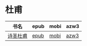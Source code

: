 # 杜甫

| 书名 | epub | mobi | azw3 |
| --- | --- | --- | --- |
| [诗圣杜甫](http://ct.dalanmei.com/f/31084289-572114856-bde122) | [epub](http://ct.dalanmei.com/f/31084289-572114856-bde122) | [mobi](http://ct.dalanmei.com/f/31084289-571710911-ea8a58) | [azw3](http://ct.dalanmei.com/f/31084289-572134382-2ed111) |
